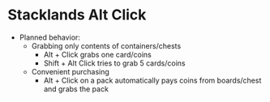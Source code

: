 # Stacklands Alt Click

- Planned behavior:
  - Grabbing only contents of containers/chests
    - Alt + Click grabs one card/coins
    - Shift + Alt Click tries to grab 5 cards/coins
  - Convenient purchasing
    - Alt + Click on a pack automatically pays coins from boards/chest and grabs the pack
